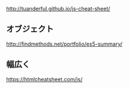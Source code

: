http://tuanderful.github.io/js-cheat-sheet/

## オブジェクト

http://findmethods.net/portfolio/es5-summary/

## 幅広く

https://htmlcheatsheet.com/js/
